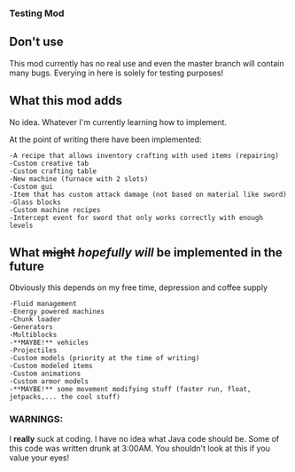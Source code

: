 ### Testing Mod

## Don't use

  This mod currently has no real use and even the master branch will contain many bugs.
  Everying in here is solely for testing purposes!
  
## What this mod adds

  No idea. Whatever I'm currently learning how to implement.
  
  At the point of writing there have been implemented:
  
    -A recipe that allows inventory crafting with used items (repairing)
    -Custom creative tab
    -Custom crafting table
    -New machine (furnace with 2 slots)
    -Custom gui
    -Item that has custom attack damage (not based on material like sword)
    -Glass blocks
    -Custom machine recipes
    -Intercept event for sword that only works correctly with enough levels


## What ~~might~~ *hopefully will* be implemented in the future

  Obviously this depends on my free time, depression and coffee supply
  
    -Fluid management
    -Energy powered machines
    -Chunk loader
    -Generators
    -Multiblocks
    -**MAYBE!** vehicles
    -Projectiles
    -Custom models (priority at the time of writing)
    -Custom modeled items
    -Custom animations
    -Custom armor models
    -**MAYBE!** some movement modifying stuff (faster run, float, jetpacks,... the cool stuff)
    
    
### WARNINGS:

  I **really** suck at coding. I have no idea what Java code should be. Some of this code was written drunk at 3:00AM. You shouldn't look   at this if you value your eyes!
